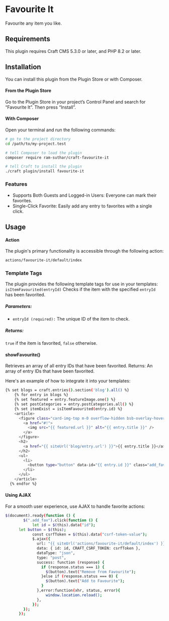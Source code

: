 # Favourite It

Favourite any item you like.

## Requirements

This plugin requires Craft CMS 5.3.0 or later, and PHP 8.2 or later.

## Installation

You can install this plugin from the Plugin Store or with Composer.

#### From the Plugin Store

Go to the Plugin Store in your project’s Control Panel and search for “Favourite It”. Then press “Install”.

#### With Composer

Open your terminal and run the following commands:

```bash
# go to the project directory
cd /path/to/my-project.test

# tell Composer to load the plugin
composer require ram-suthar/craft-favourite-it

# tell Craft to install the plugin
./craft plugin/install favourite-it
```

### Features
- Supports Both Guests and Logged-in Users: Everyone can mark their favorites.
- Single-Click Favorite: Easily add any entry to favorites with a single click.

## Usage

#### Action
The plugin's primary functionality is accessible through the following action:
``` bash
actions/favourite-it/default/index
```
### Template Tags
The plugin provides the following template tags for use in your templates:
``` isItemFavourited(entryId) ```
Checks if the item with the specified ``` entryId ``` has been favorited.
##### Parameters:
- ```entryId (required):``` The unique ID of the item to check.
##### Returns:
``` true ``` if the item is favorited, ``` false ``` otherwise.

#### showFavourite()
Retrieves an array of all entry IDs that have been favorited.
Returns:
An array of entry IDs that have been favorited.

Here's an example of how to integrate it into your templates:

``` bash
{% set blogs = craft.entries().section('blog').all() %}
	{% for entry in blogs %}
	{% set featured = entry.featureImage.one() %}
	{% set postCategories = entry.postCategories.all() %}
	{% set itemExist = isItemFavourited(entry.id) %}
	<article>
	  <figure class="card-img-top m-0 overflow-hidden bsb-overlay-hover">
	    <a href="#!">
	      <img src="{{ featured.url }}" alt="{{ entry.title }}" />
	    </a>
	  </figure>
	  <h2>
	    <a href="{{ siteUrl('blog/entry.url') }}">{{ entry.title }}</a>
	  </h2>
	  <ul>
	    <li>
	      <button type="button" data-id="{{ entry.id }}" class="add_fav" data-csrf-token-value="{{ craft.app.request.getCsrfToken() }}">Add to Favourite</button>
	    </li>
	  </ul>
	</article>
  {% endfor %}
```
#### Using AJAX
For a smooth user experience, use AJAX to handle favorite actions:
``` bash
$(document).ready(function () {
        $(".add_fav").click(function () {
			let id = $(this).data("id");
      let button = $(this);
			const csrfToken = $(this).data("csrf-token-value");
            $.ajax({
              url: "{{ siteUrl('actions/favourite-it/default/index') }}",
              data: { id: id, CRAFT_CSRF_TOKEN: csrfToken },
              dataType: "json",
              type: "post",
              success: function (response) {
                if (response.status === 1) {
                  $(button).text("Remove from Favourite");
                }else if (response.status === 0) {
                  $(button).text("Add to Favourite");
                }
              },error:function(xhr, status, error){
                  window.location.reload();
              },
            });
        });
      });
